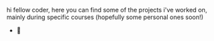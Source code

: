 hi fellow coder,
here you can find some of the projects i've worked on, mainly during specific courses (hopefully some personal ones soon!)
- 🐧
<!---
kmillee/kmillee is a ✨ special ✨ repository because its `README.md` (this file) appears on your GitHub profile.
You can click the Preview link to take a look at your changes.
--->

